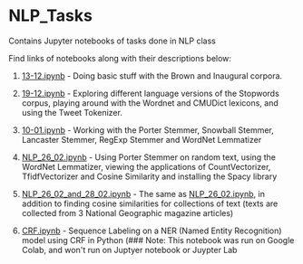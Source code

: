 # NLP_Tasks
Contains Jupyter notebooks of tasks done in NLP class

Find links of notebooks along with their descriptions below:

1. [13-12.ipynb](https://github.com/Anacoder1/NLP_Tasks/blob/master/13-12.ipynb) - Doing basic stuff with the Brown and Inaugural corpora.

2. [19-12.ipynb](https://github.com/Anacoder1/NLP_Tasks/blob/master/19-12.ipynb) - Exploring different language versions of the Stopwords corpus, playing around with the Wordnet and CMUDict lexicons, and using the Tweet Tokenizer.

3. [10-01.ipynb](https://github.com/Anacoder1/NLP_Tasks/blob/master/10-01.ipynb) - Working with the Porter Stemmer, Snowball Stemmer, Lancaster Stemmer, RegExp Stemmer and WordNet Lemmatizer

4. [NLP_26_02.ipynb](https://github.com/Anacoder1/NLP_Tasks/blob/master/NLP_26_02.ipynb) - Using Porter Stemmer on random text, using the WordNet Lemmatizer, viewing the applications of CountVectorizer, TfidfVectorizer and Cosine Similarity and installing the Spacy library

5. [NLP_26_02_and_28_02.ipynb](https://github.com/Anacoder1/NLP_Tasks/blob/master/NLP_26_02_%26_28_02.ipynb) - The same as [NLP_26_02.ipynb](https://github.com/Anacoder1/NLP_Tasks/blob/master/NLP_26_02.ipynb), in addition to finding cosine similarities for collections of text (texts are collected from 3 National Geographic magazine articles)

6. [CRF.ipynb](https://github.com/Anacoder1/NLP_Tasks/blob/master/CRF.ipynb) - Sequence Labeling on a NER (Named Entity Recognition) model using CRF in Python (### Note: This notebook was run on Google Colab, and won't run on Juptyer notebook or Juypter Lab
